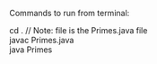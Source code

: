 Commands to run from terminal:

cd <File directory>. // Note: file is the Primes.java file  
  javac Primes.java  
  java Primes  
